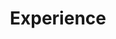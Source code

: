 ---
title: "Experience"  # Add a page title.
summary:  # Add a page description.
date: ""  # Add today's date.
type: "widget_page"  # Page type is a Widget Page

headless: false
---